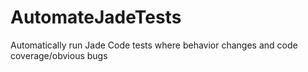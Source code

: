 # AutomateJadeTests
Automatically run Jade Code tests where behavior changes and code coverage/obvious bugs
